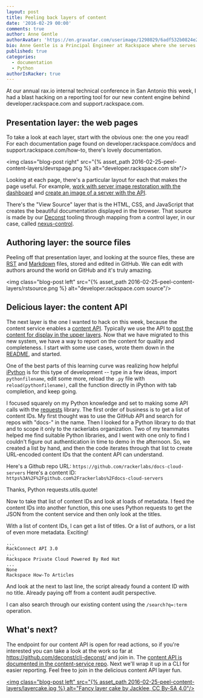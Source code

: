 ```yaml
---
layout: post
title: Peeling back layers of content
date: '2016-02-29 00:00'
comments: true
author: Anne Gentle
authorAvatar: 'https://en.gravatar.com/userimage/1298029/6adf532b0824e2fe4cd8feab84f6b98e.jpg'
bio: Anne Gentle is a Principal Engineer at Rackspace where she serves on the OpenStack Technical Committee and advocates for cloud users.
published: true
categories:
  - documentation
  - Python
authorIsRacker: true
---
```


At our annual rax.io internal technical conference in San Antonio this week, I had a blast hacking on a reporting tool for our new content engine behind developer.rackspace.com and support.rackspace.com.

## Presentation layer: the web pages

To take a look at each layer, start with the obvious one: the one you read! For each documentation page found on developer.rackspace.com/docs and support.rackspace.com/how-to, there's lovely documentation. 

<img class="blog-post right" src="{% asset_path 2016-02-25-peel-content-layers/devrspage.png %} alt="developer.rackspace.com site"/>

Looking at each page, there's a particular layout for each that makes the page useful. For example, [work with server image restoration with the dashboard](
https://support.rackspace.com/how-to/create-an-image-of-a-server-and-restore-a-server-from-a-saved-image/)
and [create an image of a server with the API](
https://developer.rackspace.com/docs/cloud-servers/v2/developer-guide/#create-image-of-specified-server).

There's the "View Source" layer that is the HTML, CSS, and JavaScript that creates the beautiful documentation displayed in the browser. That source is made by our [Deconst](https://github.com/deconst/) tooling through mapping from a control layer, in our case, called [nexus-control](https://github.com/rackerlabs/nexus-control).

## Authoring layer: the source files

Peeling off that presentation layer, and looking at the source files, these are [RST](https://raw.githubusercontent.com/rackerlabs/docs-cloud-servers/master/api-docs/api-operations/methods/post-create-image-of-specified-server-servers-server-id-actions.rst) and [Markdown](https://raw.githubusercontent.com/rackerlabs/rackspace-how-to/master/content/cloud-servers/create-an-image-of-a-server-and-restore-a-server-from-a-saved-image.md) files, stored and edited in GitHub. We can edit with authors around the world on GitHub and it's truly amazing.

<img class="blog-post left" src="{% asset_path 2016-02-25-peel-content-layers/rstsource.png %} alt="developer.rackspace.com source"/>

## Delicious layer: the content API

The next layer is the one I wanted to hack on this week, because the content service enables a [content API](https://github.com/deconst/content-service#api). Typically we use the API to [post the content for display in the upper layers](https://deconst.horse/developing/architecture/#lifecycle-of-an-http-request). Now that we have migrated to this new system, we have a way to report on the content for quality and completeness. I start with some use cases, wrote them down in the [README](https://github.com/deconst/cli-deconst/blob/master/README.md), and started.

One of the best parts of this learning curve was realizing how helpful [iPython](http://ipython.org/install.html) is for this type of development -- type in a few ideas, import `pythonfilename`, edit some more, reload the `.py` file with `reload(pythonfilename)`, call the function directly in iPython with tab completion, and keep going.

I focused squarely on my Python knowledge and set to making some API calls with the [requests](http://docs.python-requests.org/) library. The first order of business is to get a list of content IDs. My first thought was to use the GitHub API and search for repos with "docs-" in the name. Then I looked for a Python library to do that and to scope it only to the rackerlabs organization. Two of my teammates helped me find suitable Python libraries, and I went with one only to find I couldn't figure out authentication in time to demo in the afternoon. So, we created a list by hand, and then the code iterates through that list to create URL-encoded content IDs that the content API can understand. 

Here's a Github repo URL:
`https://github.com/rackerlabs/docs-cloud-servers`
Here's a content ID:
`https%3A%2F%2Fgithub.com%2Frackerlabs%2Fdocs-cloud-servers`

Thanks, Python requests.utils.quote!

Now to take that list of content IDs and look at loads of metadata. I feed the content IDs into another function, this one uses Python requests to get the JSON from the content service and then only look at the titles.

With a list of content IDs, I can get a list of titles. Or a list of authors, or a list of even more metadata. Exciting!

```
...
RackConnect API 3.0
...
Rackspace Private Cloud Powered By Red Hat
...
None
Rackspace How-To Articles
```

And look at the next to last line, the script already found a content ID with no title. Already paying off from a content audit perspective.

I can also search through our existing content using the `/search?q=:term` operation. 

## What's next?

The endpoint for our content API is open for read actions, so if you're interested you can take a look at the work so far at https://github.com/deconst/cli-deconst/ and join in. The [content API is documented in the content-service repo](https://github.com/deconst/content-service#api). Next we'll wrap it up in a CLI for easier reporting. Feel free to join in the delicious content API layer fun.

<a href="https://commons.wikimedia.org/w/index.php?curid=37028602"><img class="blog-post left" src="{% asset_path 2016-02-25-peel-content-layers/layercake.jpg %} alt="Fancy layer cake by Jacklee, CC By-SA 4.0"/></a>
